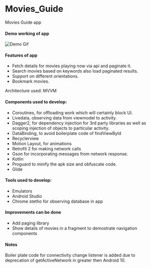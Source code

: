 # Movies_Guide
Movies Guide app

#### Demo working of app ####
![Demo Gif](https://github.com/saketp18/Movies_Guide/blob/development/device_screen.gif)

#### Features of app ####
- Fetch details for movies playing now via api and paginate it.
- Search movies based on keywords also load paginated results.
- Support on different orientations.
- Bookmark movies.

Architecture used: MVVM

#### Components used to develop: ####
-  Coroutines, for offloading work which will certainly block UI.
- Livedata, observing data from viewmodel to activity.
- Dagger2, for dependency injection for 3rd party libraries as well as scoping injection of objects to particular activity.
- DataBinding, to avoid boilerplate code of findViewById
- Recyclerview
- Motion Layout, for animations
- Retrofit 2 for making network calls
- Gson for incorporating messages from network response.
- Kotlin
- Proguard to minify the apk size and obfuscate code.
- Glide

#### Tools used to develop: ####
- Emulators
- Android Studio
- Chrome stetho for observing database in app
#### Improvements can be done ####
- Add paging library 
- Show details of movies in a fragment to demostrate navigation components

#### Notes ####
Boiler plate code for connectivity change listener is added due to deprecation of getActiveNetwork in greater then Android 10.
